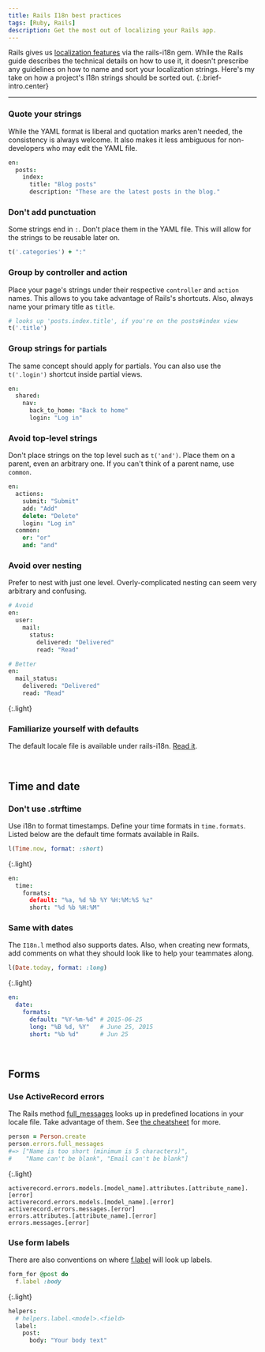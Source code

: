 ```yaml
---
title: Rails I18n best practices
tags: [Ruby, Rails]
description: Get the most out of localizing your Rails app.
---
```


Rails gives us [localization features](http://guides.rubyonrails.org/i18n.html) via the rails-i18n gem. While the Rails guide describes the technical details on how to use it, it doesn't prescribe any guidelines on how to name and sort your localization strings. Here's my take on how a project's I18n strings should be sorted out.
{:.brief-intro.center}

* * * *

### Quote your strings
While the YAML format is liberal and quotation marks aren't needed, the consistency is always welcome. It also makes it less ambiguous for non-developers who may edit the YAML file.

```coffee
en:
  posts:
    index:
      title: "Blog posts"
      description: "These are the latest posts in the blog."
```

### Don't add punctuation
Some strings end in `:`. Don't place them in the YAML file. This will allow for the strings to be reusable later on.

```rb
t('.categories') + ":"
```

### Group by controller and action
Place your page's strings under their respective `controller` and `action` names. This allows to you take advantage of Rails's shortcuts. Also, always name your primary title as `title`.

```rb
# looks up 'posts.index.title', if you're on the posts#index view
t('.title')
```

### Group strings for partials
The same concept should apply for partials. You can also use the `t('.login')` shortcut inside partial views.

```coffee
en:
  shared:
    nav:
      back_to_home: "Back to home"
      login: "Log in"
```

### Avoid top-level strings
Don't place strings on the top level such as `t('and')`. Place them on a parent, even an arbitrary one. If you can't think of a parent name, use `common`.

```coffee
en:
  actions:
    submit: "Submit"
    add: "Add"
    delete: "Delete"
    login: "Log in"
  common:
    or: "or"
    and: "and"
```

### Avoid over nesting
Prefer to nest with just one level. Overly-complicated nesting can seem very arbitrary and confusing.

```coffee
# Avoid
en:
  user:
    mail:
      status:
        delivered: "Delivered"
        read: "Read"
```
  
```coffee
# Better
en:
  mail_status:
    delivered: "Delivered"
    read: "Read"
```
{:.light}

### Familiarize yourself with defaults
The default locale file is available under rails-i18n. [Read it](https://github.com/svenfuchs/rails-i18n/blob/master/rails/locale/en.yml).
  

<br>

## Time and date

### Don't use .strftime
Use i18n to format timestamps. Define your time formats in `time.formats`. Listed below are the default time formats available in Rails.

```rb
l(Time.now, format: :short)
```
{:.light}

```coffee
en:
  time:
    formats:
      default: "%a, %d %b %Y %H:%M:%S %z"
      short: "%d %b %H:%M"
```

### Same with dates
The `I18n.l` method also supports dates. Also, when creating new formats, add comments on what they should look like to help your teammates along.

```rb
l(Date.today, format: :long)
```
{:.light}

```yml
en:
  date:
    formats:
      default: "%Y-%m-%d" # 2015-06-25
      long: "%B %d, %Y"   # June 25, 2015
      short: "%b %d"      # Jun 25
```

<br>

## Forms

### Use ActiveRecord errors
The Rails method [full_messages](http://devdocs.io/rails/activemodel/errors#method-i-full_messages) looks up in predefined locations in your locale file. Take advantage of them. See [the cheatsheet](http://esonpaguia.com/cheatsheets/rails-i18n.html) for more.

```rb
person = Person.create
person.errors.full_messages
#=> ["Name is too short (minimum is 5 characters)",
#    "Name can't be blank", "Email can't be blank"]
```
{:.light}

```
activerecord.errors.models.[model_name].attributes.[attribute_name].[error]
activerecord.errors.models.[model_name].[error]
activerecord.errors.messages.[error]
errors.attributes.[attribute_name].[error]
errors.messages.[error]
```

### Use form labels
There are also conventions on where [f.label](http://devdocs.io/rails/actionview/helpers/formbuilder#method-i-label) will look up labels.

```rb
form_for @post do
  f.label :body
```
{:.light}

```coffee
helpers:
  # helpers.label.<model>.<field>
  label:
    post:
      body: "Your body text"
```
